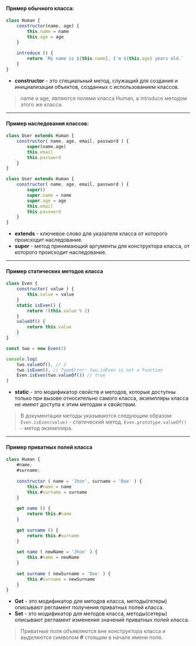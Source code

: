 #### Пример обычного класса:
```js
class Human {
	constructor(name, age) {
		this.name = name
		this.age = age
	}
	
	introduce () {
		return `My name is ${this.name}, I'm ${this.age} years old.`
	}
}
```

- **constructor** - это специальный метод, служащий для создания и инициализации объектов, созданных с использованием классов.

> name и age, являются полями класса Human, а introduce методом этого же класса.

---

#### Пример наследования классов:
```js
class User extends Human {
	constructor( name, age, email, password ) {
		super(name,age)
		this.email
		this.password
	}
}
```

```js
class User extends Human {
	constructor( name, age, email, password ) {
		super()
		super.name = name
		super.age = age
		this.email
		this.password
	}
}
```
- **extends** - ключевое слово для указателя класса от которого происходит наследование.
- **super** - метод принимающий аргументы для конструктора класса, от которого происходит наследование.

--- 

#### Пример статических методов класса
```js
class Even {
	constructor( value ) {
		this.value = value
	}
	static isEven() {
		return !(this.value % 2)
	}
	valueOf() {
		return this.value
	}
}

const two = new Even(2)

console.log(
    two.valueOf(), // 2
    two.isEven(), // TypeError: two.isEven is not a function
    Even.isEven(two.valueOf()) // true
)
```

- **static** - это модификатор свойств и методов, которые доступны только при вызове относительно самого класса, экземпляры класса не имеют доступа к этим методам и свойствам.

> В документации методы указываются следующим образом:
> `Even.isEven(value)` - статический метод.
> `Even.prototype.valueOf()` - метод экземпляра.

--- 

#### Пример приватных полей класса
```js
class Human {
    #name;
    #surname;
    
    constructor ( name = 'Jhon', surname = 'Doe' ) {
        this.#name = name
        this.#surname = surname
    }
  
    get name () {
        return this.#name
    }
  
    get surname () {
        return this.#surname
    }
    
    set name ( newName = 'Jhon' ) {
        this.#name = newName
    }
    
    set surname ( newSurname = 'Doe' ) {
        this.#surname = newSurname
    }
}
```

- **Get** - это модификатор для методов класса, методы(гетеры) описывают регламент получения приватных полей класса.
- **Set** - это модификатор для методов класса, методы(сетеры) описывают регламент изменения значений приватных полей класса.

> Приватные поля объявляются вне конструктора класса и выделяются символом **#** стоящим в начале имени поля.